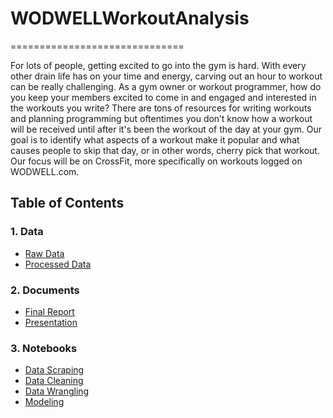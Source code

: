 # WODWELLWorkoutAnalysis
==============================

For lots of people, getting excited to go into the gym is hard. With every other drain life has on your time and energy, carving out an hour to workout can be really challenging. As a gym owner or workout programmer, how do you keep your members excited to come in and engaged and interested in the workouts you write? There are tons of resources for writing workouts and planning programming but oftentimes you don’t know how a workout will be received until after it's been the workout of the day at your gym. Our goal is to identify what aspects of a workout make it popular and what causes people to skip that day, or in other words, cherry pick that workout. Our focus will be on CrossFit, more specifically on workouts logged on WODWELL.com.

## Table of Contents

### 1. Data
* [Raw Data](https://github.com/theGetz1995/WODWELLWorkoutAnalysis/commit/643ad73038e57df760b5051aaf8e29f60329c77c "Raw Data")
* [Processed Data](https://github.com/theGetz1995/WODWELLWorkoutAnalysis/tree/master/data/processed "Processed Data")
### 2. Documents
* [Final Report](https://github.com/theGetz1995/Starcraft2LeagueClassification/blob/main/docs/Starcraft%20II%20Final%20Report.pdf "Final Report")
* [Presentation](https://github.com/theGetz1995/Starcraft2LeagueClassification/blob/main/docs/Starcraft%202%20Presentation.pdf "Presentation")
### 3. Notebooks
* [Data Scraping](https://github.com/theGetz1995/WODWELLWorkoutAnalysis/blob/master/notebooks/01%20Data%20Scraping.ipynb "Data Scraping")
* [Data Cleaning](https://github.com/theGetz1995/WODWELLWorkoutAnalysis/blob/master/notebooks/02%20Data%20Cleaning.ipynb "Data Cleaning")
* [Data Wrangling](https://github.com/theGetz1995/WODWELLWorkoutAnalysis/blob/master/notebooks/03%20Data%20Wrangling%20part%202.ipynb "Data Wrangling")
* [Modeling](https://github.com/theGetz1995/WODWELLWorkoutAnalysis/blob/master/notebooks/06%20Modeling.ipynb "Modeling")